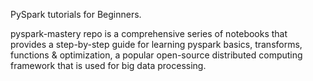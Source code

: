 PySpark tutorials for Beginners. 

pyspark-mastery repo is a comprehensive series of notebooks that provides a step-by-step guide for learning pyspark basics, transforms, functions & optimization, a popular open-source distributed computing framework that is used for big data processing.
